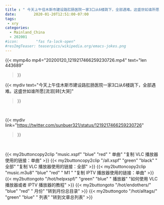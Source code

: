 ```yaml
---
title : " 今天上午佳木斯市建设路肛肠医院一家3口从6楼跳下，全部遇难。这盛世如谁所愿[流泪]转[大哭]"
date:        2020-01-20T12:51:00-07:00
tags:
 - xry
categories:
  - Mainland_China
  - 202001
#icon:        "fas fa-lock-open"
#resImgTeaser: teaserpics/wikipedia.org/emacs-jokes.png
---
```




{{< mymp4o mp4="20200120_1219217466259230726.mp4"
text="len 443689"
>}}


{{< mydiv text="今天上午佳木斯市建设路肛肠医院一家3口从6楼跳下，全部遇难。这盛世如谁所愿[流泪]转[大哭]"
>}}
<br>

{{< mydiv link="https://twitter.com/sunbuer321/status/1219217466259230726"
>}}


<br>

{{< my2buttoncopy2clip "music.xspf"        "blue"   "red"    " 单曲"  "复制 VLC 播放器使用的链接：单曲" >}} {{< my2buttoncopy2clip "/all.xspf"         "green"  "black"  " 全部"  "复制 VLC 播放器使用的链接：全部" >}} {{< my2buttoncopy2clip "music.m3u8"        "blue"   "red"    " M1 "    "复制 IPTV 播放器使用的链接：单曲" >}} {{< my2buttongoto      "/hot/helpxspf/"    "green"  "blue"   " 播放器" "如何使用 VLC 播放器或者 IPTV 播放器的教程" >}} {{< my2buttongoto      "/hot/endothers/"   "blue"   "red"    " 月份"   "转到月份总目录" >}} {{< my2buttongoto      "/hot/alltags/"     "green"  "blue"   " 列表"   "转到文章总列表" >}} 
